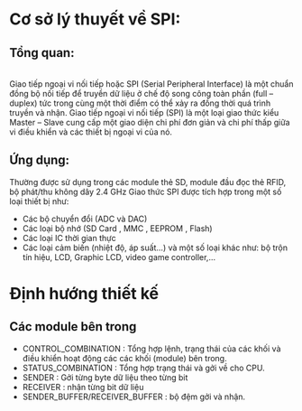 # Cơ sở lý thuyết về SPI: 
## Tổng quan:
<br>
Giao tiếp ngoại vi nối tiếp hoặc SPI (Serial Peripheral Interface) là một chuẩn đồng bộ nối tiếp để truyền dữ liệu ở chế độ song công toàn phần (full – duplex) tức trong cùng một thời điểm có thể xảy ra đồng thời quá trình truyền và nhận.
Giao tiếp ngoại vi nối tiếp (SPI) là một loại giao thức kiểu Master – Slave cung cấp một giao diện chi phí đơn giản và chi phí thấp giữa vi điều khiển và các thiết bị ngoại vi của nó.

## Ứng dụng: 
Thường được sử dụng trong các module thẻ SD, module đầu đọc thẻ RFID, bộ phát/thu không dây 2.4 GHz
Giao thức SPI được tích hợp trong một số loại thiết bị như:
- Các bộ chuyển đổi (ADC và DAC)
- Các loại bộ nhớ (SD Card , MMC , EEPROM , Flash)
- Các loại IC thời gian thực
- Các loại cảm biến (nhiệt độ, áp suất…) và một số loại khác như: bộ trộn tín hiệu, LCD, Graphic LCD, video game controller,…

# Định hướng thiết kế
## Các module bên trong
- CONTROL_COMBINATION : Tổng hợp lệnh, trạng thái của các khối và điều khiển hoạt động các các khối (module) bên trong.
- STATUS_COMBINATION : Tổng hợp trạng thái và gởi về cho CPU.
- SENDER : Gởi từng byte dữ liệu theo từng bit
- RECEIVER : nhận từng bit dữ liệu
- SENDER_BUFFER/RECEIVER_BUFFER : bộ đệm gởi và nhận.
